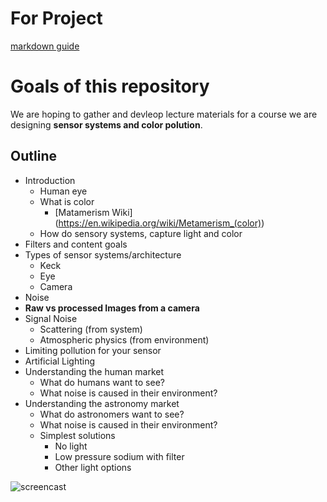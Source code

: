 # For Project
[markdown guide](https://help.github.com/articles/github-flavored-markdown/)

# Goals of this repository
We are hoping to gather and devleop lecture materials for a course we are designing **sensor systems and color polution**.

## Outline
- Introduction
    - Human eye
    - What is color
        - [Matamerism Wiki] (https://en.wikipedia.org/wiki/Metamerism_(color))
    - How do sensory systems, capture light and color
- Filters and content goals
- Types of sensor systems/architecture
    - Keck
    - Eye
    - Camera
- Noise
- **Raw vs processed Images from a camera**
- Signal Noise
    - Scattering (from system)
    - Atmospheric physics (from environment)
- Limiting pollution for your sensor
- Artificial Lighting
- Understanding the human market
    - What do humans want to see?
    - What noise is caused in their environment?
- Understanding the astronomy market
    - What do astronomers want to see?
    - What noise is caused in their environment?
    - Simplest solutions
        - No light
        - Low pressure sodium with filter
        - Other light options


![screencast](https://raw.githubusercontent.com/probinso/color-polution/master/Screenshot.png?token=ABCCD7PWMaQbqA1yKzTY7hH4DNz5-kkbks5WnBcHwA%3D%3D)
